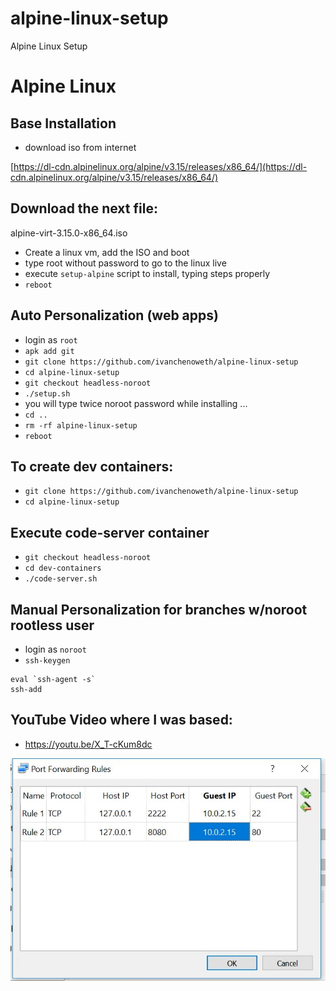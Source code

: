 # alpine-linux-setup
Alpine Linux Setup

# Alpine Linux
## Base Installation
* download iso from internet

[https://dl-cdn.alpinelinux.org/alpine/v3.15/releases/x86_64/](https://dl-cdn.alpinelinux.org/alpine/v3.15/releases/x86_64/)

## Download the next file:

alpine-virt-3.15.0-x86_64.iso  

* Create a linux vm, add the ISO and boot
* type root without password to go to the linux live
* execute `setup-alpine` script to install, typing steps properly
* `reboot`

## Auto Personalization (web apps)
* login as `root`
* `apk add git`
* `git clone https://github.com/ivanchenoweth/alpine-linux-setup`
* `cd alpine-linux-setup`
* `git checkout headless-noroot`
* `./setup.sh`
* you will type twice noroot password while installing ...
* `cd ..`
* `rm -rf alpine-linux-setup`
* `reboot`

## To create dev containers:
* `git clone https://github.com/ivanchenoweth/alpine-linux-setup`
* `cd alpine-linux-setup`

## Execute code-server container
* `git checkout headless-noroot`
* `cd dev-containers`
* `./code-server.sh`

## Manual Personalization for branches w/noroot rootless user 
* login as `noroot`
* `ssh-keygen`


````
eval `ssh-agent -s`
ssh-add
````

## YouTube Video where I was based:
* https://youtu.be/X_T-cKum8dc

![Alt text](image.png)
